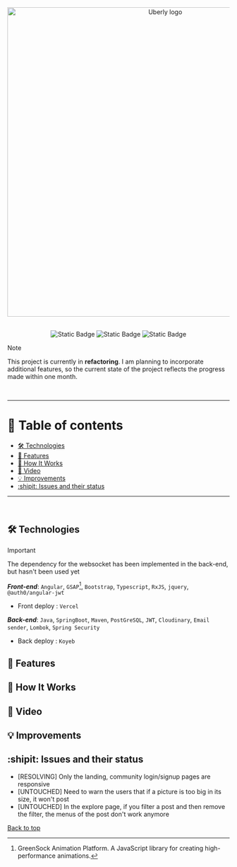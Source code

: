 <div align="center">
  
  <img src="https://github.com/Elekekic/Uberly/assets/157897660/da7c7785-97f8-4249-b7ec-abc75deb1608" alt="Uberly logo" width="700px"> 

<br>

<br> 

   ![Static Badge](https://img.shields.io/badge/Deployed-%23FC7E0F?logo=Vercel&label=Vercel&labelColor=%23000000)  ![Static Badge](https://img.shields.io/badge/Deployed-%23F5E7C6?logo=Koyeb&label=Koyeb&labelColor=%23000000) ![Static Badge](https://img.shields.io/badge/Refactoring-%23FAF3E1?logo=htmx&label=code&labelColor=black)

</div>

> [!NOTE]
> This project is currently in **refactoring**. I am planning to incorporate additional features, so the current state of the project reflects the progress made within one month.

<br>

---

# 🧾 Table of contents 

- [🛠 Technologies](#technologies)  
- [🧩 Features](#features)  
- [📝 How It Works](#how-it-works)  
- [📂 Video](#video)  
- [💡 Improvements](#improvements)  
- [:shipit: Issues and their status](#issues-and-their-status)  

---

<br>

## 🛠️ Technologies

> [!IMPORTANT]
> The dependency for the websocket has been implemented in the back-end, but hasn't been used yet

_**Front-end**_: `Angular`, `GSAP`[^1], `Bootstrap`, `Typescript`, `RxJS`, `jquery`, `@auth0/angular-jwt`  
- Front deploy : `Vercel`

_**Back-end**_: `Java`, `SpringBoot`, `Maven`, `PostGreSQL`, `JWT`, `Cloudinary`, `Email sender`, `Lombok`, `Spring Security`  
- Back deploy : `Koyeb`  

## 🧩 Features

## 📝 How It Works

## 📂 Video

## 💡 Improvements

## :shipit: Issues and their status 
- [RESOLVING] Only the landing, community login/signup pages are responsive
- [UNTOUCHED] Need to warn the users that if a picture is too big in its size, it won't post
- [UNTOUCHED] In the explore page, if you filter a post and then remove the filter, the menus of the post don't work anymore 

[Back to top](#table-of-contents)

[^1]: GreenSock Animation Platform. A JavaScript library for creating high-performance animations.
